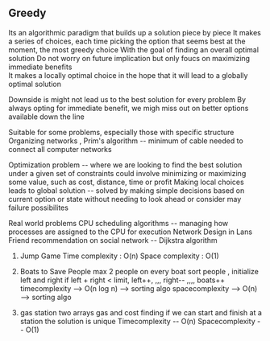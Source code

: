 ## Greedy 

Its an algorithmic paradigm that builds up a solution piece by piece
It makes a series of choices, each time picking the option that seems best at the moment, the most greedy choice 
With the goal of finding an overall optimal solution
Do not worry on future implication but only foucs on maximizing immediate benefits  
It makes a locally optimal choice in the hope that it will lead to a globally optimal solution  

Downside is might not lead us to the best solution for every problem 
By always opting for immediate benefit, we migh miss out on better options available down the line  

Suitable for some problems, especially those with specific structure  
Organizing networks , Prim's algorithm -- minimum of cable needed to connect all computer networks 

Optimization problem -- where we are looking to find the best solution under a given set of constraints 
                        could involve minimizing or maximizing some value, such as cost, distance, time or profit
Making local choices leads to global solution -- solved by making simple decisions based on current option or state 
                        without needing to look ahead or consider may failure possibilites  

Real world problems 
CPU scheduling algorithms -- managing how processes are assigned to the CPU for execution
Network Design in Lans
Friend recommendation on social network -- Dijkstra algorithm 


1. Jump Game 
Time complexity : O(n)
Space complexity : O(1)

2. Boats to Save People 
max 2 people on every boat
sort people , initialize left and right
if left + right < limit, left++, ,,, right-- ,,,, boats++
timecomplexity --> O(n log n) --> sorting algo
spacecomplexity --> O(n) --> sorting algo

3. gas station 
two arrays gas and cost 
finding if we can start and finish at a station 
the solution is unique 
Timecomplexity -- O(n)
Spacecomplexity -- O(1)


